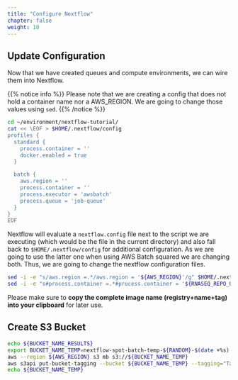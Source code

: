 ```yaml
---
title: "Configure Nextflow"
chapter: false
weight: 10
---
```


## Update Configuration

Now that we have created queues and compute environments, we can wire them into Nextflow.

{{% notice info %}}
Please note that we are creating a config that does not hold a container name nor a AWS_REGION. We are going to change those values using `sed`.
{{% /notice %}}

```bash
cd ~/environment/nextflow-tutorial/
cat << \EOF > $HOME/.nextflow/config
profiles {
  standard {
    process.container = ''
    docker.enabled = true
  }

  batch {
    aws.region = ''
    process.container = ''
    process.executor = 'awsbatch'
    process.queue = 'job-queue'
  }
}
EOF
```
Nextflow will evaluate a `nextflow.config` file next to the script we are executing (which would be the file in the current directory) and also fall back to `$HOME/.nextflow/config` for additional configuration. As we are going to use the latter one when using AWS Batch squared we are changing both.
Thus, we are going to change the nextflow configuration files.

```bash
sed -i -e "s/aws.region =.*/aws.region = '${AWS_REGION}'/g" $HOME/.nextflow/config
sed -i -e "s#process.container =.*#process.container = '${RNASEQ_REPO_URI}:${IMG_TAG}'#g"  $HOME/.nextflow/config nextflow.config
```


Please make sure to **copy the complete image name (registry+name+tag) into your clipboard** for later use.

## Create S3 Bucket

```bash
echo ${BUCKET_NAME_RESULTS}
export BUCKET_NAME_TEMP=nextflow-spot-batch-temp-${RANDOM}-$(date +%s)
aws --region ${AWS_REGION} s3 mb s3://${BUCKET_NAME_TEMP}
aws s3api put-bucket-tagging --bucket ${BUCKET_NAME_TEMP} --tagging="TagSet=[{Key=nextflow-workshop,Value=true}]"
echo ${BUCKET_NAME_TEMP}
```
